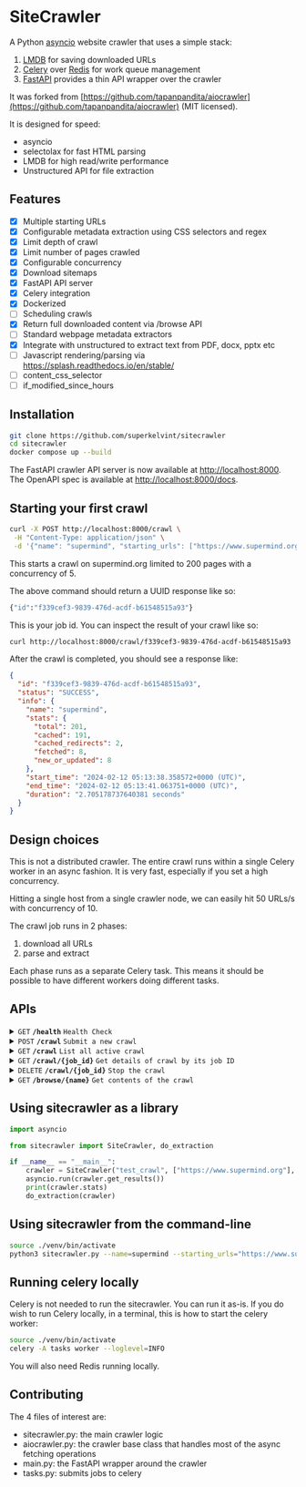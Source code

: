 # SiteCrawler

A Python [asyncio](https://docs.python.org/3/library/asyncio.html) website crawler that uses a simple stack:

1. [LMDB](https://lmdb.readthedocs.io/en/release/) for saving downloaded URLs
2. [Celery](https://docs.celeryq.dev/en/stable/index.html) over [Redis](https://redis.io) for work queue management
3. [FastAPI](https://fastapi.tiangolo.com/) provides a thin API wrapper over the crawler 

It was forked from [https://github.com/tapanpandita/aiocrawler](https://github.com/tapanpandita/aiocrawler) (MIT licensed).

It is designed for speed:

- asyncio
- selectolax for fast HTML parsing
- LMDB for high read/write performance
- Unstructured API for file extraction

## Features
- [x] Multiple starting URLs
- [x] Configurable metadata extraction using CSS selectors and regex
- [x] Limit depth of crawl
- [x] Limit number of pages crawled
- [x] Configurable concurrency
- [x] Download sitemaps
- [x] FastAPI API server
- [x] Celery integration
- [x] Dockerized
- [ ] Scheduling crawls
- [x] Return full downloaded content via /browse API
- [ ] Standard webpage metadata extractors
- [x] Integrate with unstructured to extract text from PDF, docx, pptx etc
- [ ] Javascript rendering/parsing via https://splash.readthedocs.io/en/stable/
- [ ] content_css_selector
- [ ] if_modified_since_hours

## Installation

```bash
git clone https://github.com/superkelvint/sitecrawler
cd sitecrawler
docker compose up --build
```

The FastAPI crawler API server is now available at [http://localhost:8000](http://localhost:8000).
The OpenAPI spec is available at [http://localhost:8000/docs](http://localhost:8000/docs).

## Starting your first crawl

```bash
curl -X POST http://localhost:8000/crawl \
 -H "Content-Type: application/json" \
 -d '{"name": "supermind", "starting_urls": ["https://www.supermind.org/"], "max_pages": 200, "concurrency": 5, "extraction_rules": {"rules": [{"field_name": "title", "regex": "<title>(.*?)</title>"}]}}'
```

This starts a crawl on supermind.org limited to 200 pages with a concurrency of 5.

The above command should return a UUID response like so:

```bash
{"id":"f339cef3-9839-476d-acdf-b61548515a93"} 
```

This is your job id. You can inspect the result of your crawl like so:

```bash
curl http://localhost:8000/crawl/f339cef3-9839-476d-acdf-b61548515a93
```

After the crawl is completed, you should see a response like:

```json
{
  "id": "f339cef3-9839-476d-acdf-b61548515a93",
  "status": "SUCCESS",
  "info": {
    "name": "supermind",
    "stats": {
      "total": 201,
      "cached": 191,
      "cached_redirects": 2,
      "fetched": 8,
      "new_or_updated": 8
    },
    "start_time": "2024-02-12 05:13:38.358572+0000 (UTC)",
    "end_time": "2024-02-12 05:13:41.063751+0000 (UTC)",
    "duration": "2.705178737640381 seconds"
  }
}  
```


## Design choices
This is not a distributed crawler. The entire crawl runs within a single Celery worker in an async fashion. 
It is very fast, especially if you set a high concurrency. 

Hitting a single host from a single crawler node, we can easily hit 50 URLs/s with concurrency of 10.  

The crawl job runs in 2 phases:
1. download all URLs
2. parse and extract

Each phase runs as a separate Celery task. This means it should be possible to have different workers doing different tasks. 

## APIs

<details>
  <summary><code>GET</code> <code><b>/health</b></code> <code>Health Check</code></summary>

### Response
 ```json
{
  "health": "GREEN"
}
```
</details>

<details>
  <summary><code>POST</code> <code><b>/crawl</b></code> <code>Submit a new crawl</code></summary>

### Request Object
| **Name**                        | **Type**        | **Default**     | **Description**                                                                                                                                                                                                        |
| ------------------------------- | --------------- | --------------- | ---------------------------------------------------------------------------------------------------------------------------------------------------------------------------------------------------------------------- |
| **name**                        | string          |                 | Name of the crawl (required)                                                                                                                                                                                           |
| **starting_urls**               | list of strings |                 | Starting URLs (required)                                                                                                                                                                                               |
| **allowed_domains**             | list of strings |                 | Allowed domains. Additive with allow_starting_url_hostname and allow_starting_url_tld.                                                                                                                                 |
| **allowed_regex**               | list of strings |                 | URLs matching with these regexes will be allowed.                                                                                                                                                                      |
| **denied_regex**                | list of strings |                 | URLs matching with these regexes will not be crawled.                                                                                                                                                                  |
| **denied_extensions**           | list of strings |                 | URLs ending with these extensions will not be crawled.                                                                                                                                                                 |
| **is_sitemap**                  | boolean         | false           | If true, all the starting URLs will be treated as sitemaps. The entire sitemaps will be downloaded, all the URLs collected and crawled to a depth of 1. No URLs other than what is in the sitemaps will be downloaded. |
| **max_depth**                   | number          | 300             | Maximum crawler depth. The starting URL is depth of 1.                                                                                                                                                                 |
| **max_pages**                   | number          | -1              | Max number of pages to crawl. -1 means no limit (default)                                                                                                                                                              |
| **concurrency**                 | number          | 10              | Simultaneous crawler connections.                                                                                                                                                                                      |
| **allow_starting_url_hostname** | boolean         | true            | Allow all links with the same hostname as starting URLs.                                                                                                                                                               |
| **allow_starting_url_tld**      | boolean         | false           | Allow all links with the same TLD as starting URLs.                                                                                                                                                                    |
| **user_agent**                  | string          | SiteCrawler/1.0 | Crawler user-agent.                                                                                                                                                                                                    |
| **extraction_rules**            | dictionary      |                 | See ExtractionRules section.                                                                                                                                                                                           |

#### Example
```json
{
  "name": "supermind",
  "starting_urls": [
    "https://www.supermind.org/"
  ],
  "max_pages": 200,
  "concurrency": 5,
  "extraction_rules": {
    "rules": [
      {
        "field_name": "title",
        "regex": "<title>(.*?)</title>"
      },
      {
        "field_name": "description",
        "css": "meta[name=description]",
        "attribute": "content"
      }
    ]
  }
}
```

### Extraction Rules
| **Name**          | **Type** | **Description**                                                                                                    |
| ----------------- | -------- | ------------------------------------------------------------------------------------------------------------------ |
| **field_name**    | string   | Name of the field                                                                                                  |
| **css**           | string   | CSS selector.                                                                                                      |
| **regex**         | string   | Regex. There must be 1 matching group.                                                                             |
| **delimiter**     | string   | Not currently used.                                                                                                |
| **attribute**     | string   | **CSS only**. If specifed, the HTML element attribute it extracted. Otherwise, the element text is used (default). |
| **fixed_value**   | string   | Populate the field with a fixed value. It can be useful if merging data from different sites                       |
| **default_value** | string   | Default value to use if there is no match                                                                          |

There should only be either `css` or `regex` declared. If both are declared, `css` is used. 
### Response
 ```json
{
  "id": "b67dbbbb-84c0-45c5-b467-85eb846c8988"
}
```
</details>

<details>
  <summary><code>GET</code> <code><b>/crawl</b></code> <code>List all active crawl</code></summary>

### Response
 ```json
{
  "jobs": [
    {
      "id": "1fcfba77-03d4-47d1-9b3d-41ca5336c27d",
      "status": "PENDING",
      "info": null
    }
  ]
}
```
</details>

<details>
  <summary><code>GET</code> <code><b>/crawl/{job_id}</b></code> <code>Get details of crawl by its job ID</code></summary>

### Response
 ```json
{
  "id": "b67dbbbb-84c0-45c5-b467-85eb846c8988",
  "status": "SUCCESS",
  "info": {
    "name": "test",
    "stats": {
      "total": 1,
      "cached": 1
    },
    "start_time": "2024-03-18 17:16:52.552218+0000 (UTC)",
    "end_time": "2024-03-18 17:16:52.583229+0000 (UTC)",
    "duration": "less than a second"
  }
}
```
</details>

<details>
  <summary><code>DELETE</code> <code><b>/crawl/{job_id}</b></code> <code>Stop the crawl</code></summary>

### Response
 ```json
{
  "jobs": [
    {
      "id": "1fcfba77-03d4-47d1-9b3d-41ca5336c27d",
      "status": "PENDING",
      "info": null
    }
  ]
}
```
</details>

<details>
  <summary><code>GET</code> <code><b>/browse/{name}</b></code> <code>Get contents of the crawl</code></summary>

### Parameters
| name        | data type | description              |
| ----------- | --------- | ------------------------ |
| page        | int       | Page number              |
| rows        | int       | Number of items per page |
| fullcontent | bool      | Return unparsed content  |

### Response
 ```json
{
  "jobs": [
    {
      "id": "1fcfba77-03d4-47d1-9b3d-41ca5336c27d",
      "status": "PENDING",
      "info": null
    }
  ]
}
```
</details>






## Using sitecrawler as a library

```python
import asyncio

from sitecrawler import SiteCrawler, do_extraction

if __name__ == "__main__":
    crawler = SiteCrawler("test_crawl", ["https://www.supermind.org"], max_pages=10)
    asyncio.run(crawler.get_results())
    print(crawler.stats)
    do_extraction(crawler)
```

## Using sitecrawler from the command-line
```bash
source ./venv/bin/activate
python3 sitecrawler.py --name=supermind --starting_urls="https://www.supermind.org"
```

## Running celery locally

Celery is not needed to run the sitecrawler. You can run it as-is. If you do wish to run Celery locally, 
in a terminal, this is how to start the celery worker:
```bash
source ./venv/bin/activate
celery -A tasks worker --loglevel=INFO
```

You will also need Redis running locally. 

## Contributing

The 4 files of interest are:

- sitecrawler.py: the main crawler logic
- aiocrawler.py: the crawler base class that handles most of the async fetching operations
- main.py: the FastAPI wrapper around the crawler
- tasks.py: submits jobs to celery
